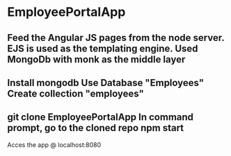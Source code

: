 EmployeePortalApp
=================
Feed the Angular JS pages from the node server.
EJS is used as the templating engine.
Used MongoDb with monk as the middle layer
-----------------
Install mongodb
Use Database "Employees"
Create collection "employees"
-----------------
git clone EmployeePortalApp
In command prompt, go to the cloned repo
npm start
-----------------
Acces the app @ localhost:8080
